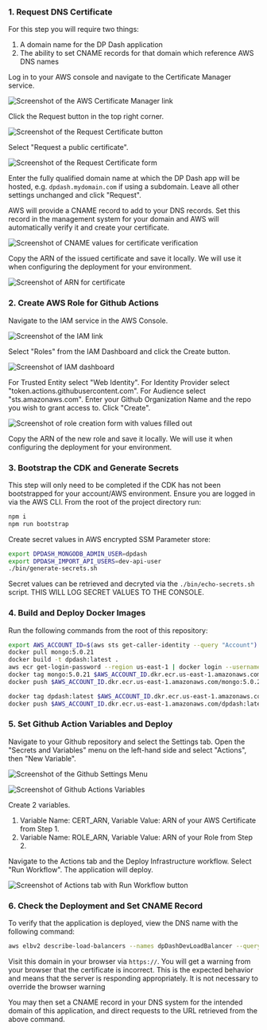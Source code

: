 ### 1. Request DNS Certificate

For this step you will require two things:

1. A domain name for the DP Dash application
2. The ability to set CNAME records for that domain which reference AWS DNS names

Log in to your AWS console and navigate to the Certificate Manager service.

![Screenshot of the AWS Certificate Manager link](/doc/assets/aws_setup/01_request_certificate//create_certificate_01.png)

Click the Request button in the top right corner.

![Screenshot of the Request Certificate button](/doc/assets/aws_setup/01_request_certificate//create_certificate_02.png)

Select "Request a public certificate".

![Screenshot of the Request Certificate form](/doc/assets/aws_setup/01_request_certificate//create_certificate_04.png)

Enter the fully qualified domain name at which the DP Dash app will be hosted, e.g. `dpdash.mydomain.com` if using a subdomain. Leave all other settings unchanged and click "Request".

AWS will provide a CNAME record to add to your DNS records. Set this record in the management system for your domain and AWS will automatically verify it and create your certificate.

![Screenshot of CNAME values for certificate verification](/doc/assets/aws_setup/01_request_certificate//create_certificate_05.png)

Copy the ARN of the issued certificate and save it locally. We will use it when configuring the deployment for your environment.

![Screenshot of ARN for certificate](/doc/assets/aws_setup/01_request_certificate//create_certificate_06.png)

### 2. Create AWS Role for Github Actions

Navigate to the IAM service in the AWS Console.

![Screenshot of the IAM link](/doc/assets/aws_setup/02_create_github_role/create_github_role_01.png)

Select "Roles" from the IAM Dashboard and click the Create button.

![Screenshot of IAM dashboard](/doc/assets/aws_setup/02_create_github_role/create_github_role_02.png)

For Trusted Entity select "Web Identity". For Identity Provider select "token.actions.githubusercontent.com". For Audience select "sts.amazonaws.com". Enter your Github Organization Name and the repo you wish to grant access to. Click "Create".

![Screenshot of role creation form with values filled out](/doc/assets/aws_setup/02_create_github_role/create_github_role_03.png)

Copy the ARN of the new role and save it locally. We will use it when configuring the deployment for your environment.

### 3. Bootstrap the CDK and Generate Secrets

This step will only need to be completed if the CDK has not been bootstrapped for your account/AWS environment. Ensure you are logged in via the AWS CLI. From the root of the project directory run:

```bash
npm i
npm run bootstrap
```

Create secret values in AWS encrypted SSM Parameter store:

```bash
export DPDASH_MONGODB_ADMIN_USER=dpdash
export DPDASH_IMPORT_API_USERS=dev-api-user
./bin/generate-secrets.sh
```

Secret values can be retrieved and decryted via the `./bin/echo-secrets.sh` script. THIS WILL LOG SECRET VALUES TO THE CONSOLE.

### 4. Build and Deploy Docker Images

Run the following commands from the root of this repository:

```bash
export AWS_ACCOUNT_ID=$(aws sts get-caller-identity --query "Account")
docker pull mongo:5.0.21
docker build -t dpdash:latest .
aws ecr get-login-password --region us-east-1 | docker login --username AWS --password-stdin $AWS_ACCOUNT_ID.dkr.ecr.us-east-1.amazonaws.com
docker tag mongo:5.0.21 $AWS_ACCOUNT_ID.dkr.ecr.us-east-1.amazonaws.com/mongo:5.0.21
docker push $AWS_ACCOUNT_ID.dkr.ecr.us-east-1.amazonaws.com/mongo:5.0.21

docker tag dpdash:latest $AWS_ACCOUNT_ID.dkr.ecr.us-east-1.amazonaws.com/dpdash:latest
docker push $AWS_ACCOUNT_ID.dkr.ecr.us-east-1.amazonaws.com/dpdash:latest
```

### 5. Set Github Action Variables and Deploy

Navigate to your Github repository and select the Settings tab. Open the "Secrets and Variables" menu on the left-hand side and select "Actions", then "New Variable".

![Screenshot of the Github Settings Menu](/doc/assets/aws_setup/04_set_github_variables/set_github_variables_01.png)

![Screenshot of Github Actions Variables](/doc/assets/aws_setup/04_set_github_variables/set_github_variables_02.png)

Create 2 variables.

1. Variable Name: CERT_ARN, Variable Value: ARN of your AWS Certificate from Step 1.
2. Variable Name: ROLE_ARN, Variable Value: ARN of your Role from Step 2.

Navigate to the Actions tab and the Deploy Infrastructure workflow. Select "Run Workflow". The application will deploy.

![Screenshot of Actions tab with Run Workflow button](/doc/assets/aws_setup/04_set_github_variables/set_github_variables_03.png)

### 6. Check the Deployment and Set CNAME Record

To verify that the application is deployed, view the DNS name with the following command:

```bash
aws elbv2 describe-load-balancers --names dpDashDevLoadBalancer --query "LoadBalancers[0].DNSName"
```

Visit this domain in your browser via `https://`. You will get a warning from your browser that the certificate is incorrect. This is the expected behavior and means that the server is responding appropriately. It is not necessary to override the browser warning

You may then set a CNAME record in your DNS system for the intended domain of this application, and direct requests to the URL retrieved from the above command.
